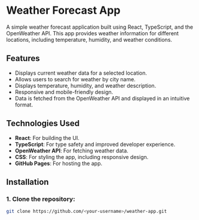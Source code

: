 # Weather Forecast App

A simple weather forecast application built using React, TypeScript, and the OpenWeather API. This app provides weather information for different locations, including temperature, humidity, and weather conditions.

## Features

- Displays current weather data for a selected location.
- Allows users to search for weather by city name.
- Displays temperature, humidity, and weather description.
- Responsive and mobile-friendly design.
- Data is fetched from the OpenWeather API and displayed in an intuitive format.

## Technologies Used

- **React**: For building the UI.
- **TypeScript**: For type safety and improved developer experience.
- **OpenWeather API**: For fetching weather data.
- **CSS**: For styling the app, including responsive design.
- **GitHub Pages**: For hosting the app.

## Installation

### 1. Clone the repository:

```bash
git clone https://github.com/<your-username>/weather-app.git
